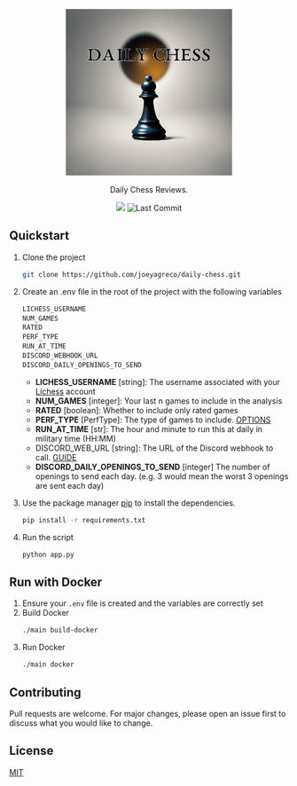<div align="center">
    <img src="https://github.com/joeyagreco/daily-chess/blob/main/img/daily_chess_logo.png" alt="daily chess logo" width="300"/>

Daily Chess Reviews.

<a target="_blank" href="https://www.python.org/downloads/" title="Python version"><img src="https://img.shields.io/badge/python-%3E=_3.10-teal.svg"></a>
![Last Commit](https://img.shields.io/github/last-commit/joeyagreco/daily-chess)
<br>
</div>

## Quickstart

1. Clone the project
    ```bash
    git clone https://github.com/joeyagreco/daily-chess.git
    ```
2. Create an .env file in the root of the project with the following variables
    ```bash
    LICHESS_USERNAME
    NUM_GAMES
    RATED
    PERF_TYPE
    RUN_AT_TIME
    DISCORD_WEBHOOK_URL
    DISCORD_DAILY_OPENINGS_TO_SEND
    ```
    - **LICHESS_USERNAME** [string]: The username associated with your [Lichess](https://lichess.org/) account
    - **NUM_GAMES** [integer]: Your last n games to include in the analysis
    - **RATED** [boolean]: Whether to include only rated games
    - **PERF_TYPE** [PerfType]: The type of games to include. [OPTIONS](https://github.com/joeyagreco/daily-chess/blob/main/enumeration/PerfType.py)
    - **RUN_AT_TIME** [str]: The hour and minute to run this at daily in military time (HH:MM)
    - DISCORD_WEB_URL [string]: The URL of the Discord webhook to call. [GUIDE](https://hookdeck.com/webhooks/platforms/how-to-get-started-with-discord-webhooks#discord-webhook-example)
    - **DISCORD_DAILY_OPENINGS_TO_SEND** [integer] The number of openings to send each day. (e.g. 3 would mean the worst 3 openings are sent each day)
3. Use the package manager [pip](https://pip.pypa.io/en/stable/) to install the dependencies.

    ```bash
    pip install -r requirements.txt
    ```
4. Run the script
    ```bash
    python app.py
    ``````

## Run with Docker

1. Ensure your `.env` file is created and the variables are correctly set
2. Build Docker
    ```bash
    ./main build-docker
    ```
3. Run Docker
    ```bash
    ./main docker
    ```


## Contributing

Pull requests are welcome. For major changes, please open an issue first to discuss what you would like to change.

## License

[MIT](https://choosealicense.com/licenses/mit/)

